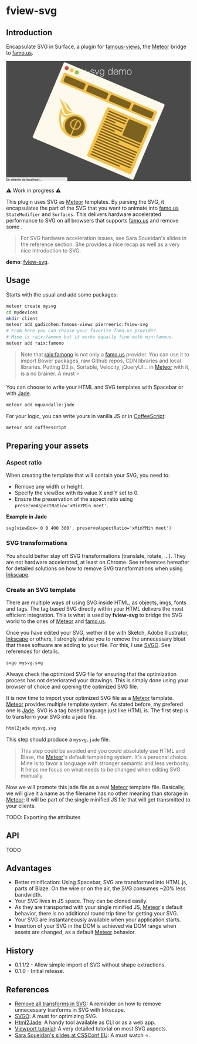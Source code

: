 # fview-svg
## Introduction
Encapsulate SVG in Surface, a plugin for [famous-views], the [Meteor] bridge to [famo.us].

![fview-svg](https://raw.githubusercontent.com/PEM--/fview-svg/master/assets/fview-svg-demo.gif)

:warning: Work in progress :warning:

This plugin uses SVG as [Meteor] templates. By parsing the SVG, it encapsulates the part of the SVG that you want to animate into [famo.us]  `StateModifier` and `Surfaces`. This delivers hardware accelerated performance to SVG on all browsers that supports [famo.us] and remove some .

> For SVG hardware acceleration issues, see Sara Soueidan's slides in the reference section. She provides a nice recap as well as a very nice introduction to SVG.

**demo**: [fview-svg](http://fview-svg.meteor.com/).

## Usage
Starts with the usual and add some packages:
```bash
meteor create mysvg
cd mydevices
mkdir client
meteor add gadicohen:famous-views pierreeric:fview-svg
# From here you can choose your favorite famo.us provider.
# Mine is raix:famono but it works equally fine with mjn:famous.
meteor add raix:famono
```

> Note that [raix:famono](https://atmospherejs.com/raix/famono) is not only a [famo.us] provider. You can use it to import Bower packages, raw Github repos, CDN libraries and local libraries. Putting D3.js, Sortable, Velocity, jQueryUI... in [Meteor] with it, is a no brainer. A must :star:

You can choose to write your HTML and SVG templates with Spacebar or with [Jade].
```bash
meteor add mquandalle:jade
```

For your logic, you can write yours in vanilla JS or in [CoffeeScript](https://atmospherejs.com/meteor/coffeescript):
```bash
meteor add coffeescript
```

## Preparing your assets
### Aspect ratio
When creating the template that will contain your SVG, you need to:
* Remove any width or height.
* Specify the viewBox with its value X and Y set to 0.
* Ensure the preservation of the aspect ratio using `preserveAspectRatio='xMinYMin meet'`.

**Example in Jade**
```jade
svg(viewBox='0 0 400 300', preserveAspectRatio='xMinYMin meet')
```

### SVG transformations
You should better stay off SVG transformations (translate, rotate, ...). They are not hardware accelerated, at least on Chrome. See references hereafter for detailed solutions on how to remove SVG transformations when using [Inkscape].

### Create an SVG template
There are multiple ways of using SVG inside HTML, as objects, imgs, fonts and tags. The tag based SVG directly within your HTML delivers the most efficient integration. This is what is used by **fview-svg** to bridge the SVG world to the ones of [Meteor] and [famo.us].

Once you have edited your SVG, wether it be with Sketch, Adobe Illustrator, [Inkscape] or others, I strongly advise you to remove the unnecessary bloat that these software are adding to your file. For this, I use [SVGO]. See references for details.
```bash
svgo mysvg.svg
```

Always check the optimized SVG file for ensuring that the optimization process has not deteriorated your drawings. This is simply done using your browser of choice and opening the optimized SVG file.

It is now time to import your optimized SVG file as a [Meteor] template. [Meteor] provides multiple template system. As stated before, my prefered one is [Jade]. SVG is a tag based language just like HTML is. The first step is to transform your SVG into a jade file.
```bash
html2jade mysvg.svg
```

This step should produce a `mysvg.jade` file.

> This step could be avoided and you could absolutely use HTML and Blase, the [Meteor]'s default templating system. It's a personal choice. Mine is to favor a language with stronger semantic and less verbosity. It helps me focus on what needs to be changed when editing SVG manually.

Now we will promote this jade file as a real [Meteor] template file. Basically, we will give it a name as the filename has no other meaning than storage in [Meteor]: it will be part of the single minified JS file that will get transmitted to your clients.


TODO: Exporting the attributes

## API
TODO


## Advantages
* Better minification: Using Spacebar, SVG are transformed into HTML.js,
parts of Blaze. On the wire or on the air, the SVG consumes ~20% less bandwidth.
* Your SVG lives in JS space. They can be cloned easily.
* As they are transported with your single minified JS, [Meteor]'s default behavior, there is no additional round trip time for getting your SVG.
* Your SVG are instantaneously available when your application starts.
* Insertion of your SVG in the DOM is achieved via DOM range when assets are changed, as a default [Meteor] behavior.

## History
* 0.1.1/2 - Allow simple import of SVG without shape extractions.
* 0.1.0 - Initial release.

## References
* [Remove all transforms in SVG](http://stackoverflow.com/questions/13329125/removing-transforms-in-svg-files): A reminder on how to remove unnecessary tranforms in SVG with Inkscape.
* [SVGO]: A must for optimizing SVG.
* [Html2Jade](http://html2jade.org/): A handy tool available as CLI or as a web app.
* [Viewport tutorial](http://tutorials.jenkov.com/svg/svg-viewport-view-box.html): A very detailed tutorial on most SVG aspects.
* [Sara Soueidan's slides at CSSConf EU](http://slides.com/sarasoueidan/styling-animating-svgs-with-css#/27): A must watch :star:.

[famous-views]: http://famous-views.meteor.com/ "famous-views"
[Meteor]: https://www.meteor.com/ "Meteor"
[famo.us]: http://famo.us/ "famo.us"
[SVGO]: https://github.com/svg/svgo "SVGO"
[Inkscape]: http://inkscape.org/ "Inkscape"
[Jade]: https://github.com/mquandalle/meteor-jade "Maxime Quandalle's Jade"
